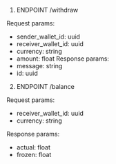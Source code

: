 1. ENDPOINT /withdraw

Request params:
  - sender_wallet_id: uuid
  - receiver_wallet_id: uuid
  - currency: string
  - amount: float
Response params:
  - message: string
  - id: uuid


2. ENDPOINT /balance

Request params:
  - receiver_wallet_id: uuid
  - currency: string

Response params:
  - actual: float
  - frozen: float